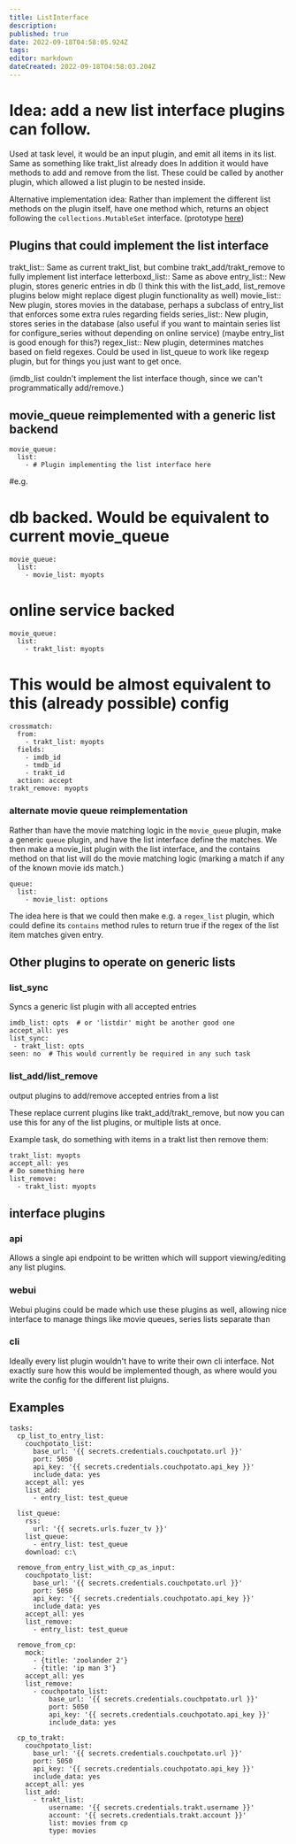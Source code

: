 ```yaml
---
title: ListInterface
description: 
published: true
date: 2022-09-18T04:58:05.924Z
tags: 
editor: markdown
dateCreated: 2022-09-18T04:58:03.204Z
---
```


# Idea: add a new list interface plugins can follow.
Used at task level, it would be an input plugin, and emit all items in its list. Same as something like trakt_list already does
In addition it would have methods to add and remove from the list. These could be called by another plugin, which allowed a list plugin to be nested inside.

Alternative implementation idea: Rather than implement the different list methods on the plugin itself, have one method which, returns an object following the `collections.MutableSet` interface. (prototype [here](https://github.com/Flexget/Flexget/commit/0d0d1165bd0575c2ad5431905eee21887a6f891d))

## Plugins that could implement the list interface
  trakt_list:: Same as current trakt_list, but combine trakt_add/trakt_remove to fully implement list interface
  letterboxd_list:: Same as above
  entry_list:: New plugin, stores generic entries in db (I think this with the list_add, list_remove plugins below might replace digest plugin functionality as well)
  movie_list:: New plugin, stores movies in the database, perhaps a subclass of entry_list that enforces some extra rules regarding fields
  series_list:: New plugin, stores series in the database (also useful if you want to maintain series list for configure_series without depending on online service) (maybe entry_list is good enough for this?)
  regex_list:: New plugin, determines matches based on field regexes. Could be used in list_queue to work like regexp plugin, but for things you just want to get once.

(imdb_list couldn't implement the list interface though, since we can't programmatically add/remove.)

## movie_queue reimplemented with a generic list backend
```
movie_queue:
  list:
    - # Plugin implementing the list interface here
```
#e.g.
# db backed. Would be equivalent to current movie_queue
```
movie_queue:
  list:
    - movie_list: myopts
```
# online service backed
```
movie_queue:
  list:
    - trakt_list: myopts
```
# This would be almost equivalent to this (already possible) config
```
crossmatch:
  from:
    - trakt_list: myopts
  fields:
    - imdb_id
    - tmdb_id
    - trakt_id
  action: accept
trakt_remove: myopts
```

### alternate movie queue reimplementation
Rather than have the movie matching logic in the `movie_queue` plugin, make a generic `queue` plugin, and have the list interface define the matches. We then make a movie_list plugin with the list interface, and the contains method on that list will do the movie matching logic (marking a match if any of the known movie ids match.) 
```
queue:
  list:
    - movie_list: options
```
The idea here is that we could then make e.g. a `regex_list` plugin, which could define its `contains` method rules to return true if the regex of the list item matches given entry.

## Other plugins to operate on generic lists
### list_sync
Syncs a generic list plugin with all accepted entries
```
imdb_list: opts  # or 'listdir' might be another good one
accept_all: yes
list_sync:
 - trakt_list: opts
seen: no  # This would currently be required in any such task
```


### list_add/list_remove
output plugins to add/remove accepted entries from a list

These replace current plugins like trakt_add/trakt_remove, but now you can use this for any of the list plugins, or multiple lists at once.

Example task, do something with items in a trakt list then remove them:
```
trakt_list: myopts
accept_all: yes
# Do something here
list_remove:
  - trakt_list: myopts
```

## interface plugins
### api
Allows a single api endpoint to be written which will support viewing/editing any list plugins.
### webui
Webui plugins could be made which use these plugins as well, allowing nice interface to manage things like movie queues, series lists separate than
### cli
Ideally every list plugin wouldn't have to write their own cli interface. Not exactly sure how this would be implemented though, as where would you write the config for the different list pluigns.

## Examples

```
tasks:
  cp_list_to_entry_list:
    couchpotato_list:
      base_url: '{{ secrets.credentials.couchpotato.url }}'
      port: 5050
      api_key: '{{ secrets.credentials.couchpotato.api_key }}'
      include_data: yes
    accept_all: yes
    list_add:
      - entry_list: test_queue

  list_queue:
    rss:
      url: '{{ secrets.urls.fuzer_tv }}'
    list_queue:
      - entry_list: test_queue
    download: c:\

  remove_from_entry_list_with_cp_as_input:
    couchpotato_list:
      base_url: '{{ secrets.credentials.couchpotato.url }}'
      port: 5050
      api_key: '{{ secrets.credentials.couchpotato.api_key }}'
      include_data: yes
    accept_all: yes
    list_remove:
      - entry_list: test_queue

  remove_from_cp:
    mock:
      - {title: 'zoolander 2'}
      - {title: 'ip man 3'}
    accept_all: yes
    list_remove:
      - couchpotato_list:
          base_url: '{{ secrets.credentials.couchpotato.url }}'
          port: 5050
          api_key: '{{ secrets.credentials.couchpotato.api_key }}'
          include_data: yes

  cp_to_trakt:
    couchpotato_list:
      base_url: '{{ secrets.credentials.couchpotato.url }}'
      port: 5050
      api_key: '{{ secrets.credentials.couchpotato.api_key }}'
      include_data: yes
    accept_all: yes
    list_add:
      - trakt_list:
          username: '{{ secrets.credentials.trakt.username }}'
          account: '{{ secrets.credentials.trakt.account }}'
          list: movies from cp
          type: movies
```